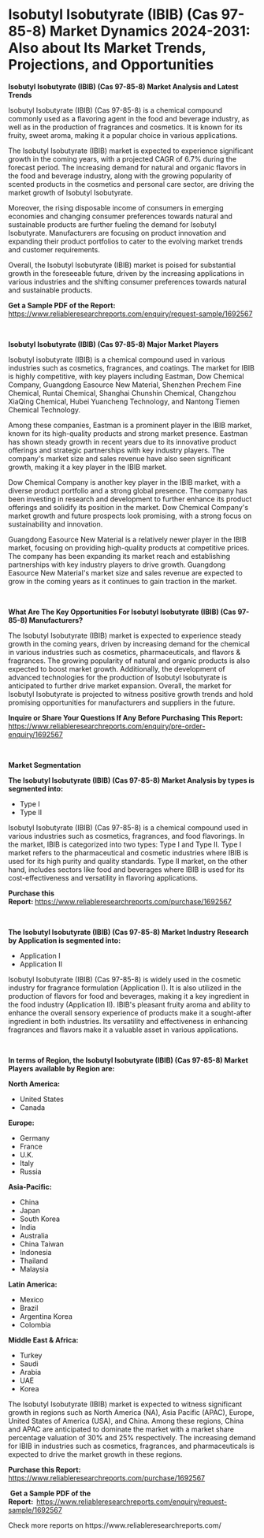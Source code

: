 <p><h1>Isobutyl Isobutyrate (IBIB) (Cas 97-85-8) Market Dynamics 2024-2031: Also about Its Market Trends, Projections, and Opportunities</h1></p><p><strong>Isobutyl Isobutyrate (IBIB) (Cas 97-85-8) Market Analysis and Latest Trends</strong></p>
<p><p>Isobutyl Isobutyrate (IBIB) (Cas 97-85-8) is a chemical compound commonly used as a flavoring agent in the food and beverage industry, as well as in the production of fragrances and cosmetics. It is known for its fruity, sweet aroma, making it a popular choice in various applications.</p><p>The Isobutyl Isobutyrate (IBIB) market is expected to experience significant growth in the coming years, with a projected CAGR of 6.7% during the forecast period. The increasing demand for natural and organic flavors in the food and beverage industry, along with the growing popularity of scented products in the cosmetics and personal care sector, are driving the market growth of Isobutyl Isobutyrate.</p><p>Moreover, the rising disposable income of consumers in emerging economies and changing consumer preferences towards natural and sustainable products are further fueling the demand for Isobutyl Isobutyrate. Manufacturers are focusing on product innovation and expanding their product portfolios to cater to the evolving market trends and customer requirements.</p><p>Overall, the Isobutyl Isobutyrate (IBIB) market is poised for substantial growth in the foreseeable future, driven by the increasing applications in various industries and the shifting consumer preferences towards natural and sustainable products.</p></p>
<p><strong>Get a Sample PDF of the Report:&nbsp;</strong> <a href="https://www.reliableresearchreports.com/enquiry/request-sample/1692567">https://www.reliableresearchreports.com/enquiry/request-sample/1692567</a></p>
<p>&nbsp;</p>
<p><strong>Isobutyl Isobutyrate (IBIB) (Cas 97-85-8) Major Market Players</strong></p>
<p><p>Isobutyl isobutyrate (IBIB) is a chemical compound used in various industries such as cosmetics, fragrances, and coatings. The market for IBIB is highly competitive, with key players including Eastman, Dow Chemical Company, Guangdong Easource New Material, Shenzhen Prechem Fine Chemical, Runtai Chemical, Shanghai Chunshin Chemical, Changzhou XiaQing Chemical, Hubei Yuancheng Technology, and Nantong Tiemen Chemical Technology.</p><p>Among these companies, Eastman is a prominent player in the IBIB market, known for its high-quality products and strong market presence. Eastman has shown steady growth in recent years due to its innovative product offerings and strategic partnerships with key industry players. The company's market size and sales revenue have also seen significant growth, making it a key player in the IBIB market.</p><p>Dow Chemical Company is another key player in the IBIB market, with a diverse product portfolio and a strong global presence. The company has been investing in research and development to further enhance its product offerings and solidify its position in the market. Dow Chemical Company's market growth and future prospects look promising, with a strong focus on sustainability and innovation.</p><p>Guangdong Easource New Material is a relatively newer player in the IBIB market, focusing on providing high-quality products at competitive prices. The company has been expanding its market reach and establishing partnerships with key industry players to drive growth. Guangdong Easource New Material's market size and sales revenue are expected to grow in the coming years as it continues to gain traction in the market.</p></p>
<p>&nbsp;</p>
<p><strong>What Are The Key Opportunities For Isobutyl Isobutyrate (IBIB) (Cas 97-85-8) Manufacturers?</strong></p>
<p><p>The Isobutyl Isobutyrate (IBIB) market is expected to experience steady growth in the coming years, driven by increasing demand for the chemical in various industries such as cosmetics, pharmaceuticals, and flavors & fragrances. The growing popularity of natural and organic products is also expected to boost market growth. Additionally, the development of advanced technologies for the production of Isobutyl Isobutyrate is anticipated to further drive market expansion. Overall, the market for Isobutyl Isobutyrate is projected to witness positive growth trends and hold promising opportunities for manufacturers and suppliers in the future.</p></p>
<p><strong>Inquire or Share Your Questions If Any Before Purchasing This Report:</strong> <a href="https://www.reliableresearchreports.com/enquiry/pre-order-enquiry/1692567">https://www.reliableresearchreports.com/enquiry/pre-order-enquiry/1692567</a></p>
<p>&nbsp;</p>
<p><strong>Market Segmentation</strong></p>
<p><strong>The Isobutyl Isobutyrate (IBIB) (Cas 97-85-8) Market Analysis by types is segmented into:</strong></p>
<p><ul><li>Type I</li><li>Type II</li></ul></p>
<p><p>Isobutyl Isobutyrate (IBIB) (Cas 97-85-8) is a chemical compound used in various industries such as cosmetics, fragrances, and food flavorings. In the market, IBIB is categorized into two types: Type I and Type II. Type I market refers to the pharmaceutical and cosmetic industries where IBIB is used for its high purity and quality standards. Type II market, on the other hand, includes sectors like food and beverages where IBIB is used for its cost-effectiveness and versatility in flavoring applications.</p></p>
<p><strong>Purchase this Report:&nbsp;</strong><a href="https://www.reliableresearchreports.com/purchase/1692567">https://www.reliableresearchreports.com/purchase/1692567</a></p>
<p>&nbsp;</p>
<p><strong>The Isobutyl Isobutyrate (IBIB) (Cas 97-85-8) Market Industry Research by Application is segmented into:</strong></p>
<p><ul><li>Application I</li><li>Application II</li></ul></p>
<p><p>Isobutyl Isobutyrate (IBIB) (Cas 97-85-8) is widely used in the cosmetic industry for fragrance formulation (Application I). It is also utilized in the production of flavors for food and beverages, making it a key ingredient in the food industry (Application II). IBIB's pleasant fruity aroma and ability to enhance the overall sensory experience of products make it a sought-after ingredient in both industries. Its versatility and effectiveness in enhancing fragrances and flavors make it a valuable asset in various applications.</p></p>
<p>&nbsp;</p>
<p><strong>In terms of Region, the Isobutyl Isobutyrate (IBIB) (Cas 97-85-8) Market Players available by Region are:</strong></p>
<p>
    <p> <strong> North America: </strong>
        <ul>
            <li>United States</li>
            <li>Canada</li>
        </ul>
        </p> 
    <p> <strong> Europe: </strong>
        <ul>
            <li>Germany</li>
            <li>France</li>
            <li>U.K.</li>
            <li>Italy</li>
            <li>Russia</li>
        </ul>
        </p> 
    <p> <strong> Asia-Pacific: </strong>
        <ul>
            <li>China</li>
            <li>Japan</li>
            <li>South Korea</li>
            <li>India</li>
            <li>Australia</li>
            <li>China Taiwan</li>
            <li>Indonesia</li>
            <li>Thailand</li>
            <li>Malaysia</li>
        </ul>
        </p> 
    <p> <strong> Latin America: </strong>
        <ul>
            <li>Mexico</li>
            <li>Brazil</li>
            <li>Argentina Korea</li>
            <li>Colombia</li>
        </ul>
        </p> 
    <p> <strong> Middle East & Africa: </strong>
        <ul>
            <li>Turkey</li>
            <li>Saudi</li>
            <li>Arabia</li>
            <li>UAE</li>
            <li>Korea</li>
        </ul>
    </p>
    </p>
<p><p>The Isobutyl Isobutyrate (IBIB) market is expected to witness significant growth in regions such as North America (NA), Asia Pacific (APAC), Europe, United States of America (USA), and China. Among these regions, China and APAC are anticipated to dominate the market with a market share percentage valuation of 30% and 25% respectively. The increasing demand for IBIB in industries such as cosmetics, fragrances, and pharmaceuticals is expected to drive the market growth in these regions.</p></p>
<p><strong>Purchase this Report: </strong><a href="https://www.reliableresearchreports.com/purchase/1692567">https://www.reliableresearchreports.com/purchase/1692567</a></p>
<p>&nbsp;<strong>Get a Sample PDF of the Report:&nbsp;&nbsp;</strong><a href="https://www.reliableresearchreports.com/enquiry/request-sample/1692567">https://www.reliableresearchreports.com/enquiry/request-sample/1692567</a></p>
<p><strong></strong></p>
<p>Check more reports on https://www.reliableresearchreports.com/</p>